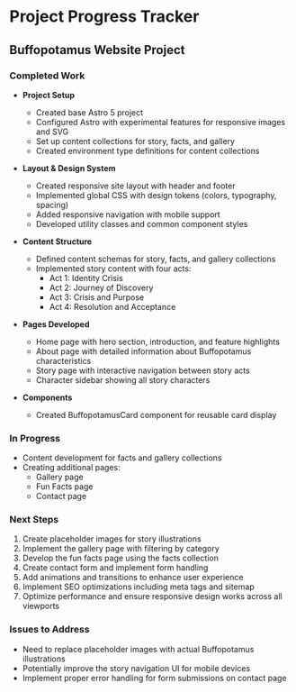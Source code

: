 # Project Progress Tracker

## Buffopotamus Website Project

### Completed Work

- **Project Setup**
  - Created base Astro 5 project
  - Configured Astro with experimental features for responsive images and SVG
  - Set up content collections for story, facts, and gallery
  - Created environment type definitions for content collections

- **Layout & Design System**
  - Created responsive site layout with header and footer
  - Implemented global CSS with design tokens (colors, typography, spacing)
  - Added responsive navigation with mobile support
  - Developed utility classes and common component styles

- **Content Structure**
  - Defined content schemas for story, facts, and gallery collections
  - Implemented story content with four acts:
    - Act 1: Identity Crisis
    - Act 2: Journey of Discovery
    - Act 3: Crisis and Purpose
    - Act 4: Resolution and Acceptance

- **Pages Developed**
  - Home page with hero section, introduction, and feature highlights
  - About page with detailed information about Buffopotamus characteristics
  - Story page with interactive navigation between story acts
  - Character sidebar showing all story characters
  
- **Components**
  - Created BuffopotamusCard component for reusable card display

### In Progress

- Content development for facts and gallery collections
- Creating additional pages:
  - Gallery page
  - Fun Facts page
  - Contact page

### Next Steps

1. Create placeholder images for story illustrations
2. Implement the gallery page with filtering by category
3. Develop the fun facts page using the facts collection
4. Create contact form and implement form handling
5. Add animations and transitions to enhance user experience
6. Implement SEO optimizations including meta tags and sitemap
7. Optimize performance and ensure responsive design works across all viewports

### Issues to Address

- Need to replace placeholder images with actual Buffopotamus illustrations
- Potentially improve the story navigation UI for mobile devices
- Implement proper error handling for form submissions on contact page
